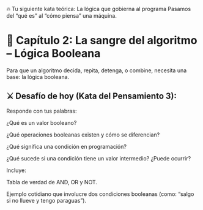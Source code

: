 🔥 Tu siguiente kata teórica: La lógica que gobierna al programa
Pasamos del “qué es” al “cómo piensa” una máquina.

# **🧩 Capítulo 2: La sangre del algoritmo – Lógica Booleana**

Para que un algoritmo decida, repita, detenga, o combine, necesita una base: la lógica booleana.

## **⚔️ Desafío de hoy (Kata del Pensamiento 3):**

Responde con tus palabras:

¿Qué es un valor booleano?

¿Qué operaciones booleanas existen y cómo se diferencian?

¿Qué significa una condición en programación?

¿Qué sucede si una condición tiene un valor intermedio? ¿Puede ocurrir?

Incluye:

Tabla de verdad de AND, OR y NOT.

Ejemplo cotidiano que involucre dos condiciones booleanas (como: “salgo si no llueve y tengo paraguas”).
